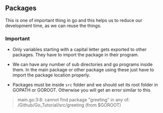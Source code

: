 ## Packages

This is one of important thing in go and this helps us to reduce our development time, as we can reuse the things.

### Important

* Only variables starting with a capital letter gets exported to other packages. They have to import the package in their program.

* We can have any number of sub directories and go programs inside them. In the main package or other package using these just have to import the package location properly.

* Packages must be inside `src` folder and we should set its root folder in GOPATH or GOROOT. Otherwise you will get an error similar to this

> main.go:3:8: cannot find package "greeting" in any of:
	/Github/Go_Tutorial/src/greeting (from $GOROOT)
